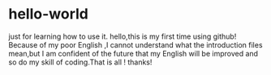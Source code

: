 # hello-world
just for learning how to use it.
   hello,this is my first time using github! Because of my poor English ,I cannot understand what the introduction files mean,but I am confident of the future that my English will be improved and so do my skill of coding.That is all ! thanks!  
